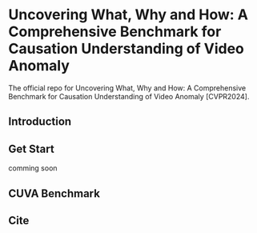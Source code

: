 # Uncovering What, Why and How: A Comprehensive Benchmark for Causation Understanding of Video Anomaly
The official repo for Uncovering What, Why and How: A Comprehensive Benchmark for Causation Understanding of Video Anomaly [CVPR2024].
## Introduction
## Get Start
comming soon
## CUVA Benchmark
## Cite
